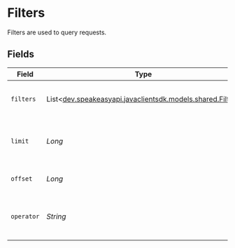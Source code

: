 # Filters

Filters are used to query requests.


## Fields

| Field                                                                                      | Type                                                                                       | Required                                                                                   | Description                                                                                |
| ------------------------------------------------------------------------------------------ | ------------------------------------------------------------------------------------------ | ------------------------------------------------------------------------------------------ | ------------------------------------------------------------------------------------------ |
| `filters`                                                                                  | List<[dev.speakeasyapi.javaclientsdk.models.shared.Filter](../../models/shared/Filter.md)> | :heavy_check_mark:                                                                         | A list of filters to apply to the query.                                                   |
| `limit`                                                                                    | *Long*                                                                                     | :heavy_check_mark:                                                                         | The maximum number of results to return.                                                   |
| `offset`                                                                                   | *Long*                                                                                     | :heavy_check_mark:                                                                         | The offset to start the query from.                                                        |
| `operator`                                                                                 | *String*                                                                                   | :heavy_check_mark:                                                                         | The operator to use when combining filters.                                                |